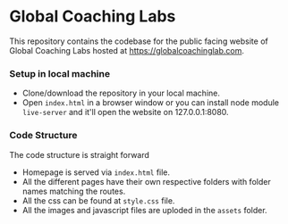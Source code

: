 # Global Coaching Labs

This repository contains the codebase for the public facing website of Global Coaching Labs hosted at https://globalcoachinglab.com.


### Setup in local machine
- Clone/download the repository in your local machine.
- Open `index.html` in a browser window or you can install node module `live-server` and it'll open the website on 127.0.0.1:8080.

### Code Structure
The code structure is straight forward

- Homepage is served via `index.html` file.
- All the different pages have their own respective folders with folder names matching the routes.
- All the css can be found at `style.css` file.
- All the images and javascript files are uploded in the `assets` folder.
